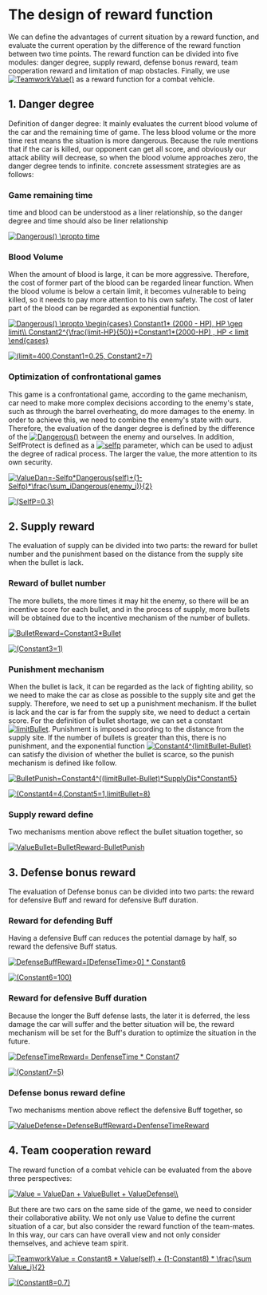 # **The design of reward function**

We can define the advantages of current situation by a reward function, and evaluate the current operation by the difference of the reward function between two time points. The reward function can be divided into five modules: danger degree, supply reward, defense bonus reward, team cooperation reward and limitation of map obstacles. Finally, we use <a href="https://www.codecogs.com/eqnedit.php?latex=TeamworkValue()" target="_blank"><img src="https://latex.codecogs.com/gif.latex?TeamworkValue()" title="TeamworkValue()" /></a> as a reward function for a combat vehicle.

## **1. Danger degree**
Definition of danger degree: It mainly evaluates the current blood volume of the car and the remaining time of game. The less blood volume or the more time rest means the situation is more dangerous. Because the rule mentions that if the car is killed, our opponent can get all score, and obviously our attack ability will decrease, so when the blood volume approaches zero, the danger degree tends to infinite. concrete assessment strategies are as follows:

### **Game remaining time**
time and blood can be understood as a liner relationship, so the danger degree and time should also be liner relationship

<a href="https://www.codecogs.com/eqnedit.php?latex=Dangerous()&space;\propto&space;time" target="_blank"><img src="https://latex.codecogs.com/gif.latex?Dangerous()&space;\propto&space;time" title="Dangerous() \propto time" /></a>

### **Blood Volume**
When the amount of blood is large, it can be more aggressive. Therefore, the cost of former part of the blood can be regarded linear function. When the blood volume is below a certain limit, it becomes vulnerable to being killed, so it needs to pay more attention to his own safety. The cost of later part of the blood can be regarded as exponential function.

<a href="https://www.codecogs.com/eqnedit.php?latex=Dangerous()&space;\propto&space;\begin{cases}&space;Constant1*&space;(2000&space;-&space;HP),&space;HP&space;\geq&space;limit\\&space;Constant2^{\frac{limit-HP}{50}}&plus;Constant1*(2000-HP)&space;,&space;HP&space;<&space;limit&space;\end{cases}" target="_blank"><img src="https://latex.codecogs.com/gif.latex?Dangerous()&space;\propto&space;\begin{cases}&space;Constant1*&space;(2000&space;-&space;HP),&space;HP&space;\geq&space;limit\\&space;Constant2^{\frac{limit-HP}{50}}&plus;Constant1*(2000-HP)&space;,&space;HP&space;<&space;limit&space;\end{cases}" title="Dangerous() \propto \begin{cases} Constant1* (2000 - HP), HP \geq limit\\ Constant2^{\frac{limit-HP}{50}}+Constant1*(2000-HP) , HP < limit \end{cases}" /></a>

<a href="https://www.codecogs.com/eqnedit.php?latex=(limit=400,Constant1=0.25,&space;Constant2=7)" target="_blank"><img src="https://latex.codecogs.com/gif.latex?(limit=400,Constant1=0.25,&space;Constant2=7)" title="(limit=400,Constant1=0.25, Constant2=7)" /></a>

### **Optimization of confrontational games**
This game is a confrontational game, according to the game mechanism, car need to make more complex decisions according to the enemy's state, such as through the barrel overheating, do more damages to the enemy. In order to achieve this, we need to combine the enemy's state with ours. Therefore, the evaluation of the danger degree is defined by the difference of the <a href="https://www.codecogs.com/eqnedit.php?latex=Dangerous()" target="_blank"><img src="https://latex.codecogs.com/gif.latex?Dangerous()" title="Dangerous()" /></a> between the enemy and ourselves. In addition, SelfProtect is defined as a <a href="https://www.codecogs.com/eqnedit.php?latex=selfp" target="_blank"><img src="https://latex.codecogs.com/gif.latex?selfp" title="selfp" /></a> parameter, which can be used to adjust the degree of radical process. The larger the value, the more attention to its own security.

<a href="https://www.codecogs.com/eqnedit.php?latex=ValueDan=-Selfp*Dangerous(self)&plus;(1-Selfp)*\frac{\sum_iDangerous(enemy_i)}{2}" target="_blank"><img src="https://latex.codecogs.com/gif.latex?ValueDan=-Selfp*Dangerous(self)&plus;(1-Selfp)*\frac{\sum_iDangerous(enemy_i)}{2}" title="ValueDan=-Selfp*Dangerous(self)+(1-Selfp)*\frac{\sum_iDangerous(enemy_i)}{2}" /></a>

<a href="https://www.codecogs.com/eqnedit.php?latex=(SelfP=0.3)" target="_blank"><img src="https://latex.codecogs.com/gif.latex?(SelfP=0.3)" title="(SelfP=0.3)" /></a>

## **2. Supply reward**
The evaluation of supply can be divided into two parts: the reward for bullet number and the punishment based on the distance from the supply site when the bullet is lack.

### **Reward of bullet number**
The more bullets, the more times it may hit the enemy, so there will be an incentive score for each bullet, and in the process of supply, more bullets will be obtained due to the incentive mechanism of the number of bullets.

<a href="https://www.codecogs.com/eqnedit.php?latex=BulletReward=Constant3*Bullet" target="_blank"><img src="https://latex.codecogs.com/gif.latex?BulletReward=Constant3*Bullet" title="BulletReward=Constant3*Bullet" /></a>

<a href="https://www.codecogs.com/eqnedit.php?latex=(Constant3=1)" target="_blank"><img src="https://latex.codecogs.com/gif.latex?(Constant3=1)" title="(Constant3=1)" /></a>

### **Punishment mechanism**
When the bullet is lack, it can be regarded as the lack of fighting ability, so we need to make the car as close as possible to the supply site and get the supply. Therefore, we need to set up a punishment mechanism. If the bullet is lack and the car is far from the supply site, we need to deduct a certain score. For the definition of bullet shortage, we can set a constant <a href="https://www.codecogs.com/eqnedit.php?latex=limitBullet" target="_blank"><img src="https://latex.codecogs.com/gif.latex?limitBullet" title="limitBullet" /></a>. Punishment is imposed according to the distance from the supply site. If the number of bullets is greater than this, there is no punishment, and the exponential function <a href="https://www.codecogs.com/eqnedit.php?latex=Constant4^{limitBullet-Bullet}" target="_blank"><img src="https://latex.codecogs.com/gif.latex?Constant4^{limitBullet-Bullet}" title="Constant4^{limitBullet-Bullet}" /></a> can satisfy the division of whether the bullet is scarce, so the punish mechanism is defined like follow. 

<a href="https://www.codecogs.com/eqnedit.php?latex=BulletPunish=Constant4^{(limitBullet-Bullet)*SupplyDis*Constant5}" target="_blank"><img src="https://latex.codecogs.com/gif.latex?BulletPunish=Constant4^{(limitBullet-Bullet)*SupplyDis*Constant5}" title="BulletPunish=Constant4^{(limitBullet-Bullet)*SupplyDis*Constant5}" /></a>

<a href="https://www.codecogs.com/eqnedit.php?latex=(Constant4=4,Constant5=1,limitBullet=8)" target="_blank"><img src="https://latex.codecogs.com/gif.latex?(Constant4=4,Constant5=1,limitBullet=8)" title="(Constant4=4,Constant5=1,limitBullet=8)" /></a>

### **Supply reward define**
Two mechanisms mention above reflect the bullet situation together, so

<a href="https://www.codecogs.com/eqnedit.php?latex=ValueBullet=BulletReward-BulletPunish" target="_blank"><img src="https://latex.codecogs.com/gif.latex?ValueBullet=BulletReward-BulletPunish" title="ValueBullet=BulletReward-BulletPunish" /></a>

## **3. Defense bonus reward**
The evaluation of Defense bonus can be divided into two parts: the reward for defensive Buff and reward for defensive Buff duration.

### **Reward for defending Buff**
Having a defensive Buff can reduces the potential damage by half, so reward the defensive Buff status. 

<a href="https://www.codecogs.com/eqnedit.php?latex=DefenseBuffReward=[DefenseTime>0]&space;*&space;Constant6" target="_blank"><img src="https://latex.codecogs.com/gif.latex?DefenseBuffReward=[DefenseTime>0]&space;*&space;Constant6" title="DefenseBuffReward=[DefenseTime>0] * Constant6" /></a>

<a href="https://www.codecogs.com/eqnedit.php?latex=(Constant6=100)" target="_blank"><img src="https://latex.codecogs.com/gif.latex?(Constant6=100)" title="(Constant6=100)" /></a>

### **Reward for defensive Buff duration**
Because the longer the Buff defense lasts, the later it is deferred, the less damage the car will suffer and the better situation will be, the reward mechanism will be set for the Buff's duration to optimize the situation in the future.

<a href="https://www.codecogs.com/eqnedit.php?latex=DefenseTimeReward=&space;DenfenseTime&space;*&space;Constant7" target="_blank"><img src="https://latex.codecogs.com/gif.latex?DefenseTimeReward=&space;DenfenseTime&space;*&space;Constant7" title="DefenseTimeReward= DenfenseTime * Constant7" /></a>

<a href="https://www.codecogs.com/eqnedit.php?latex=(Constant7=5)" target="_blank"><img src="https://latex.codecogs.com/gif.latex?(Constant7=5)" title="(Constant7=5)" /></a>

### **Defense bonus reward define**
Two mechanisms mention above reflect the defensive Buff together, so

<a href="https://www.codecogs.com/eqnedit.php?latex=ValueDefense=DefenseBuffReward&plus;DenfenseTimeReward" target="_blank"><img src="https://latex.codecogs.com/gif.latex?ValueDefense=DefenseBuffReward&plus;DenfenseTimeReward" title="ValueDefense=DefenseBuffReward+DenfenseTimeReward" /></a>

## **4. Team cooperation reward**
The reward function of a combat vehicle can be evaluated from the above three perspectives:

<a href="https://www.codecogs.com/eqnedit.php?latex=Value&space;=&space;ValueDan&space;&plus;&space;ValueBullet&space;&plus;&space;ValueDefense\\" target="_blank"><img src="https://latex.codecogs.com/gif.latex?Value&space;=&space;ValueDan&space;&plus;&space;ValueBullet&space;&plus;&space;ValueDefense\\" title="Value = ValueDan + ValueBullet + ValueDefense\\" /></a>

But there are two cars on the same side of the game, we need to consider their collaborative ability. We not only use Value to define the current situation of a car, but also consider the reward function of the team-mates. In this way, our cars can have overall view and not only consider themselves, and achieve team spirit.

<a href="https://www.codecogs.com/eqnedit.php?latex=TeamworkValue&space;=&space;Constant8&space;*&space;Value(self)&space;&plus;&space;(1-Constant8)&space;*&space;\frac{\sum&space;Value_i}{2}" target="_blank"><img src="https://latex.codecogs.com/gif.latex?TeamworkValue&space;=&space;Constant8&space;*&space;Value(self)&space;&plus;&space;(1-Constant8)&space;*&space;\frac{\sum&space;Value_i}{2}" title="TeamworkValue = Constant8 * Value(self) + (1-Constant8) * \frac{\sum Value_i}{2}" /></a>

<a href="https://www.codecogs.com/eqnedit.php?latex=(Constant8=0.7)" target="_blank"><img src="https://latex.codecogs.com/gif.latex?(Constant8=0.7)" title="(Constant8=0.7)" /></a>
